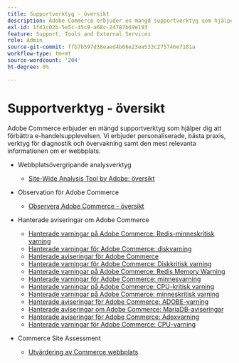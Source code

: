 ```yaml
---
title: Supportverktyg - översikt
description: Adobe Commerce erbjuder en mängd supportverktyg som hjälper dig att förbättra e-handelsupplevelsen. Vi erbjuder personaliserade, bästa praxis, verktyg för diagnostik och övervakning samt den mest relevanta informationen om er webbplats.
exl-id: 1f41c02b-5e5c-45c9-a68c-24787b69e193
feature: Support, Tools and External Services
role: Admin
source-git-commit: ffb7b597d38eaed4b66e23ea533c275746e7181a
workflow-type: tm+mt
source-wordcount: '204'
ht-degree: 0%

---
```


# Supportverktyg - översikt

Adobe Commerce erbjuder en mängd supportverktyg som hjälper dig att förbättra e-handelsupplevelsen. Vi erbjuder personaliserade, bästa praxis, verktyg för diagnostik och övervakning samt den mest relevanta informationen om er webbplats.

* Webbplatsövergripande analysverktyg

   * [Site-Wide Analysis Tool by Adobe: översikt](/help/support-tools/site-wide-analysis-tool/swat-tool-overview.md)

* Observation för Adobe Commerce

   * [Observera Adobe Commerce - översikt](https://experienceleague.adobe.com/en/docs/commerce-operations/tools/observation-for-adobe-commerce/intro)

* Hanterade aviseringar om Adobe Commerce
   * [Hanterade varningar på Adobe Commerce: Redis-minneskritisk varning](/help/support-tools/managed-alerts-for-adobe-commerce/managed-alerts-on-magento-commerce-redis-memory-critical-alert.md)
   * [Hanterade varningar för Adobe Commerce: diskvarning](/help/support-tools/managed-alerts-for-adobe-commerce/managed-alerts-for-magento-commerce-disk-warning-alert.md)
   * [Hanterade aviseringar för Adobe Commerce](/help/support-tools/managed-alerts-for-adobe-commerce/managed-alerts-for-magento-commerce.md)
   * [Hanterade varningar för Adobe Commerce: Diskkritisk varning](/help/support-tools/managed-alerts-for-adobe-commerce/managed-alerts-for-magento-commerce-disk-critical-alert.md)
   * [Hanterade varningar på Adobe Commerce: Redis Memory Warning](/help/support-tools/managed-alerts-for-adobe-commerce/managed-alerts-on-magento-commerce-redis-memory-warning-alert.md)
   * [Hanterade varningar för Adobe Commerce: minnesvarning](/help/support-tools/managed-alerts-for-adobe-commerce/managed-alerts-for-magento-commerce-memory-warning-alert.md)
   * [Hanterade varningar på Adobe Commerce: CPU-kritisk varning](/help/support-tools/managed-alerts-for-adobe-commerce/managed-alerts-on-magento-commerce-cpu-critical-alert.md)
   * [Hanterade varningar på Adobe Commerce: minneskritisk varning](/help/support-tools/managed-alerts-for-adobe-commerce/managed-alerts-on-magento-commerce-memory-critical-alert.md)
   * [Hanterade aviseringar för Adobe Commerce: ADOBE-varning](/help/support-tools/managed-alerts-for-adobe-commerce/managed-alerts-for-magento-commerce-apdex-critical-alert.md)
   * [Hanterade aviseringar om Adobe Commerce: MariaDB-aviseringar](/help/support-tools/managed-alerts-for-adobe-commerce/managed-alerts-on-magento-commerce-mariadb-alerts.md)
   * [Hanterade aviseringar för Adobe Commerce: Adexvarning](/help/support-tools/managed-alerts-for-adobe-commerce/managed-alerts-for-magento-commerce-apdex-warning-alert.md)
   * [Hanterade varningar för Adobe Commerce: CPU-varning](/help/support-tools/managed-alerts-for-adobe-commerce/managed-alerts-for-magento-commerce-cpu-warning-alert.md)
* Commerce Site Assessment
   * [Utvärdering av Commerce webbplats](https://experienceleague.adobe.com/tools/commerce-site-assessment/index.html)
